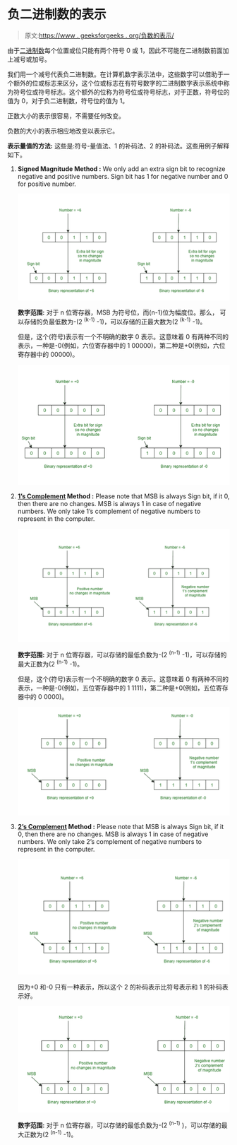 # 负二进制数的表示

> 原文:[https://www . geeksforgeeks . org/负数的表示/](https://www.geeksforgeeks.org/representation-of-negative-binary-numbers/)

由于[二进制数](https://www.geeksforgeeks.org/binary-representation-of-a-given-number/)每个位置或位只能有两个符号 0 或 1，因此不可能在二进制数前面加上减号或加号。

我们用一个减号代表负二进制数。在计算机数字表示法中，这些数字可以借助于一个额外的位或标志来区分，这个位或标志在有符号数字的二进制数字表示系统中称为符号位或符号标志。这个额外的位称为符号位或符号标志，对于正数，符号位的值为 0，对于负二进制数，符号位的值为 1。

正数大小的表示很容易，不需要任何改变。

负数的大小的表示相应地改变以表示它。

**表示量值的方法:**
这些是:符号-量值法、1 的补码法、2 的补码法。这些用例子解释如下。

1.  **Signed Magnitude Method :**
    We only add an extra sign bit to recognize negative and positive numbers. Sign bit has 1 for negative number and 0 for positive number.

    ![](img/92bbd69d1fc774790863abe8c1176d6a.png)

    **数字范围:**
    对于 n 位寄存器，MSB 为符号位，而(n-1)位为幅度位。那么，
    可以存储的负最低数为-(2 <sup>(k-1)</sup> -1)，可以存储的正最大数为(2 <sup>(k-1)</sup> -1)。

    但是，这个(符号)表示有一个不明确的数字 0 表示。这意味着 0 有两种不同的表示，一种是-0(例如，六位寄存器中的 1 00000)，第二种是+0(例如，六位寄存器中的 00000)。

    ![](img/5b486645dfeb97454ab7efb1e1ff79ba.png)

2.  **[1’s Complement](https://www.geeksforgeeks.org/find-ones-complement-integer/) Method :**
    Please note that MSB is always Sign bit, if it 0, then there are no changes. MSB is always 1 in case of negative numbers. We only take 1’s complement of negative numbers to represent in the computer.

    ![](img/9f994e6bd9c43f8a84076eddf24b4b40.png)

    **数字范围:**
    对于 n 位寄存器，可以存储的最低负数为-(2 <sup>(n-1)</sup> -1)，可以存储的最大正数为(2 <sup>(n-1)</sup> -1)。

    但是，这个(符号)表示有一个不明确的数字 0 表示。这意味着 0 有两种不同的表示，一种是-0(例如，五位寄存器中的 1 1111)，第二种是+0(例如，五位寄存器中的 0 0000)。

    ![](img/d18960306b9e322f4017092c1e1dc500.png)

3.  **[2’s Complement](https://www.geeksforgeeks.org/efficient-method-2s-complement-binary-string/) Method :**
    Please note that MSB is always Sign bit, if it 0, then there are no changes. MSB is always 1 in case of negative numbers. We only take 2’s complement of negative numbers to represent in the computer.

    ![](img/8e0d5db77722792f43e686678bc1c161.png)

    因为+0 和-0 只有一种表示，所以这个 2 的补码表示比符号表示和 1 的补码表示好。

    ![](img/b0d4e56b49e72a7a8f47f7a5950a9bd7.png)

    **数字范围:**
    对于 n 位寄存器，可以存储的最低负数为-(2 <sup>(n-1)</sup> )，可以存储的最大正数为(2 <sup>(n-1)</sup> -1)。